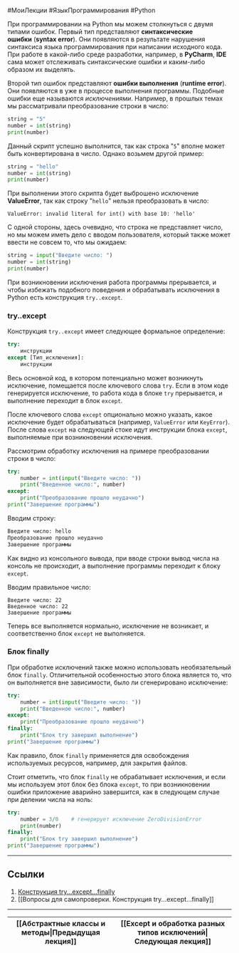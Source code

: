 #МоиЛекции #ЯзыкПрограммирования  #Python 

При программировании на Python мы можем столкнуться с двумя типами ошибок. Первый тип представляют **синтаксические ошибки** (**syntax error**). Они появляются в результате нарушения синтаксиса языка программирования при написании исходного кода. При работе в какой-либо среде разработки, например, в **PyCharm**, **IDE** сама может отслеживать синтаксические ошибки и каким-либо образом их выделять.

Второй тип ошибок представляют **ошибки выполнения** (**runtime error**). Они появляются в уже в процессе выполнения программы. Подобные ошибки еще называются *исключениями*. Например, в прошлых темах мы рассматривали преобразование строки в число:

```python
string = "5"
number = int(string)
print(number)
```

Данный скрипт успешно выполнится, так как строка "`5`" вполне может быть конвертирована в число. Однако возьмем другой пример:

```python
string = "hello"
number = int(string)
print(number)
```

При выполнении этого скрипта будет выброшено исключение **ValueError**, так как строку "`hello`" нельзя преобразовать в число:

```
ValueError: invalid literal for int() with base 10: 'hello'
```

С одной стороны, здесь очевидно, что строка не представляет число, но мы можем иметь дело с вводом пользователя, который также может ввести не совсем то, что мы ожидаем:

```python
string = input("Введите число: ")
number = int(string)
print(number)
```

При возникновении исключения работа программы прерывается, и чтобы избежать подобного поведения и обрабатывать исключения в Python есть конструкция `try..except`.

### try..except

Конструкция `try..except` имеет следующее формальное определение:

```python
try:
    инструкции
except [Тип_исключения]:
    инструкции
```

Весь основной код, в котором потенциально может возникнуть исключение, помещается после ключевого слова `try`. Если в этом коде генерируется исключение, то работа кода в блоке `try` прерывается, и выполнение переходит в блок `except`.

После ключевого слова `except` опционально можно указать, какое исключение будет обрабатываться (например, `ValueError` или `KeyError`). После слова `except` на следующей стоке идут инструкции блока `except`, выполняемые при возникновении исключения.

Рассмотрим обработку исключения на примере преобразовании строки в число:

```python
try:
    number = int(input("Введите число: "))
    print("Введенное число:", number)
except:
    print("Преобразование прошло неудачно")
print("Завершение программы")
```

Вводим строку:

```python
Введите число: hello
Преобразование прошло неудачно
Завершение программы
```

Как видно из консольного вывода, при вводе строки вывод числа на консоль не происходит, а выполнение программы переходит к блоку `except`.

Вводим правильное число:

```
Введите число: 22
Введенное число: 22
Завершение программы
```

Теперь все выполняется нормально, исключение не возникает, и соответственно блок `except` не выполняется.

### Блок finally

При обработке исключений также можно использовать необязательный блок `finally`. Отличительной особенностью этого блока является то, что он выполняется вне зависимости, было ли сгенерировано исключение:

```python
try:
    number = int(input("Введите число: "))
    print("Введенное число:", number)
except:
    print("Преобразование прошло неудачно")
finally:
    print("Блок try завершил выполнение")
print("Завершение программы")
```

Как правило, блок `finally` применяется для освобождения используемых ресурсов, например, для закрытия файлов.

Стоит отметить, что блок `finally` не обрабатывает исключения, и если мы используем этот блок без блока `except`, то при возникновении ошибки приложение аварийно завершится, как в следующем случае при делении числа на ноль:

```python
try:
    number = 3/0    # генерирует исключение ZeroDivisionError
    print(number)
finally:
    print("Блок try завершил выполнение")
print("Завершение программы")
```

---
## Ссылки

1. [Конструкция try...except...finally](https://metanit.com/python/tutorial/2.11.php)
2. [[Вопросы для самопроверки. Конструкция try...except...finally]]

---

| [[Абстрактные классы и методы\|Предыдущая лекция]] | [[Except и обработка разных типов исключений\|Следующая лекция]] |
| -------------------------------------------------- | ---------------------------------------------------------------- |
